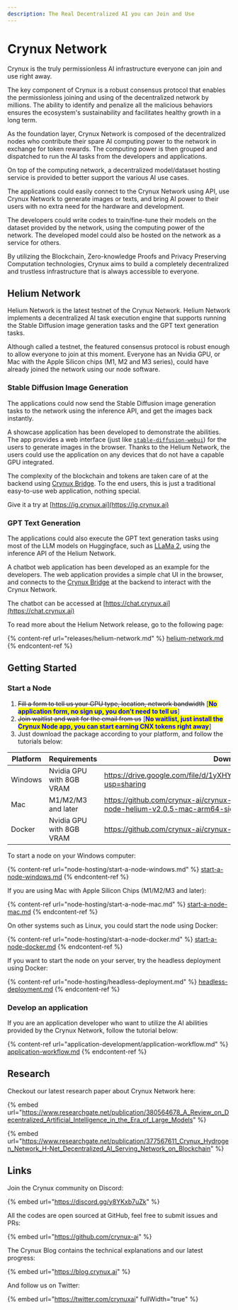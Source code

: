 ```yaml
---
description: The Real Decentralized AI you can Join and Use
---
```


# Crynux Network

Crynux is the truly permissionless AI infrastructure everyone can join and use right away.

The key component of Crynux is a robust consensus protocol that enables the permissionless joining and using of the decentralized network by millions. The ability to identify and penalize all the malicious behaviors ensures the ecosystem's sustainability and facilitates healthy growth in a long term.

As the foundation layer, Crynux Network is composed of the decentralized nodes who contribute their spare AI computing power to the network in exchange for token rewards. The computing power is then grouped and dispatched to run the AI tasks from the developers and applications.

On top of the computing network, a decentralized model/dataset hosting service is provided to better support the various AI use cases.

The applications could easily connect to the Crynux Network using API, use Crynux Network to generate images or texts, and bring AI power to their users with no extra need for the hardware and development.

The developers could write codes to train/fine-tune their models on the dataset provided by the network, using the computing power of the network. The developed model could also be hosted on the network as a service for others.

By utilizing the Blockchain, Zero-knowledge Proofs and Privacy Preserving Computation technologies, Crynux aims to build a completely decentralized and trustless infrastructure that is always accessible to everyone.

## Helium Network

Helium Network is the latest testnet of the Crynux Network. Helium Network implements a decentralized AI task execution engine that supports running the Stable Diffusion image generation tasks and the GPT text generation tasks.

Although called a testnet, the featured consensus protocol is robust enough to allow everyone to join at this moment. Everyone has an Nvidia GPU, or Mac with the Apple Silicon chips (M1, M2 and M3 series), could have already joined the network using our node software.

### Stable Diffusion Image Generation

The applications could now send the Stable Diffusion image generation tasks to the network using the inference API, and get the images back instantly.

A showcase application has been developed to demonstrate the abilities. The app provides a web interface (just like [`stable-diffusion-webui`](https://github.com/AUTOMATIC1111/stable-diffusion-webui)) for the users to generate images in the browser. Thanks to the Helium Network, the users could use the application on any devices that do not have a capable GPU integrated.

The complexity of the blockchain and tokens are taken care of at the backend using [Crynux Bridge](https://github.com/crynux-ai/crynux-bridge). To the end users, this is just a traditional easy-to-use web application, nothing special.

Give it a try at [https://ig.crynux.ai](https://ig.crynux.ai)

### GPT Text Generation

The applications could also execute the GPT text generation tasks using most of the LLM models on Huggingface, such as [LLaMa 2](https://huggingface.co/meta-llama/Llama-2-7b-chat-hf), using the inference API of the Helium Network.

A chatbot web application has been developed as an example for the developers. The web application provides a simple chat UI in the browser, and connects to the [Crynux Bridge](https://github.com/crynux-ai/crynux-bridge) at the backend to interact with the Crynux Network.

The chatbot can be accessed at [https://chat.crynux.ai](https://chat.crynux.ai)

To read more about the Helium Network release, go to the following page:

{% content-ref url="releases/helium-network.md" %}
[helium-network.md](releases/helium-network.md)
{% endcontent-ref %}

## Getting Started

### Start a Node

1. ~~Fill a form to tell us your GPU type, location, network bandwidth~~ \[<mark style="color:blue;">**No application form, no sign up, you don’t need to tell us**</mark>]
2. ~~Join waitlist and wait for the email from us~~ \[<mark style="color:blue;">**No waitlist, just install the Crynux Node app, you can start earning CNX tokens right away**</mark>]
3. Just download the package according to your platform, and follow the tutorials below:

<table><thead><tr><th width="131">Platform</th><th width="261">Requirements</th><th data-type="content-ref">Download Link</th></tr></thead><tbody><tr><td>Windows</td><td>Nvidia GPU with 8GB VRAM</td><td><a href="https://drive.google.com/file/d/1yXHY2RjEXaP5EhF3D3QjseCqEAXBEEP6/view?usp=sharing">https://drive.google.com/file/d/1yXHY2RjEXaP5EhF3D3QjseCqEAXBEEP6/view?usp=sharing</a></td></tr><tr><td>Mac</td><td>M1/M2/M3 and later</td><td><a href="https://github.com/crynux-ai/crynux-node/releases/download/v2.0.5/crynux-node-helium-v2.0.5-mac-arm64-signed.dmg">https://github.com/crynux-ai/crynux-node/releases/download/v2.0.5/crynux-node-helium-v2.0.5-mac-arm64-signed.dmg</a></td></tr><tr><td>Docker</td><td>Nvidia GPU with 8GB VRAM</td><td><a href="https://github.com/crynux-ai/crynux-node/pkgs/container/crynux-node">https://github.com/crynux-ai/crynux-node/pkgs/container/crynux-node</a></td></tr></tbody></table>

To start a node on your Windows computer:

{% content-ref url="node-hosting/start-a-node-windows.md" %}
[start-a-node-windows.md](node-hosting/start-a-node-windows.md)
{% endcontent-ref %}

If you are using Mac with Apple Silicon Chips (M1/M2/M3 and later):

{% content-ref url="node-hosting/start-a-node-mac.md" %}
[start-a-node-mac.md](node-hosting/start-a-node-mac.md)
{% endcontent-ref %}

On other systems such as Linux, you could start the node using Docker:

{% content-ref url="node-hosting/start-a-node-docker.md" %}
[start-a-node-docker.md](node-hosting/start-a-node-docker.md)
{% endcontent-ref %}

If you want to start the node on your server, try the headless deployment using Docker:

{% content-ref url="node-hosting/headless-deployment.md" %}
[headless-deployment.md](node-hosting/headless-deployment.md)
{% endcontent-ref %}

### Develop an application

If you are an application developer who want to utilize the AI abilities provided by the Crynux Network, follow the tutorial below:

{% content-ref url="application-development/application-workflow.md" %}
[application-workflow.md](application-development/application-workflow.md)
{% endcontent-ref %}

## Research

Checkout our latest research paper about Crynux Network here:

{% embed url="https://www.researchgate.net/publication/380564678_A_Review_on_Decentralized_Artificial_Intelligence_in_the_Era_of_Large_Models" %}

{% embed url="https://www.researchgate.net/publication/377567611_Crynux_Hydrogen_Network_H-Net_Decentralized_AI_Serving_Network_on_Blockchain" %}

## Links

Join the Crynux community on Discord:

{% embed url="https://discord.gg/y8YKxb7uZk" %}

All the codes are open sourced at GitHub, feel free to submit issues and PRs:

{% embed url="https://github.com/crynux-ai" %}

The Crynux Blog contains the technical explanations and our latest progress:

{% embed url="https://blog.crynux.ai" %}

And follow us on Twitter:

{% embed url="https://twitter.com/crynuxai" fullWidth="true" %}
